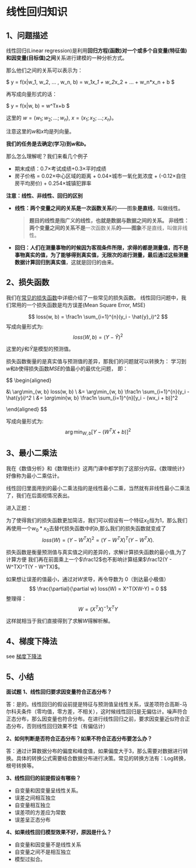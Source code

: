 # 线性回归知识

## 1、问题描述
线性回归(Linear regression)是利用**回归方程(函数)对一个或多个自变量(特征值)和因变量(目标值)之间**关系进行建模的一种分析方式。

那么他们之间的关系可以表示为： 

$
y = f(x|w_1, w_2, ... , w_n, b) = w_1*x_1 + w_2*x_2 + ... + w_n*x_n + b
$

再写成向量形式的话：

$
y = f(x|w, b) = w^Tx+b
$

这里的 $w = (w_1; w_2; ...; w_n)$, $x = (x_1; x_2; ...; x_n)$。

注意这里的$w$和$x$均是列向量。

**我们的任务是去确定(学习)到$w$和$b$。**

那么怎么理解呢？我们来看几个例子

- 期末成绩：0.7×考试成绩+0.3×平时成绩
- 房子价格 = 0.02×中心区域的距离 + 0.04×城市一氧化氮浓度 + (-0.12×自住房平均房价) + 0.254×城镇犯罪率

**注意：线性、非线性、回归的区别**

- **线性：**两个变量之间的关系**是一次函数关系**的——图象**是直线**，叫做线性。

  > **题目的线性是指广义的线性，也就是数据与数据之间的关系。**
  > **非线性：**两个变量之间的关系**不是**一次函数关系**的——图象**不是直线，叫做非线性。

- **回归：**人们在测量事物的时候因为客观条件所限，求得的都是测量值，而不是事物真实的值，为了能够得到真实值，无限次的进行测量，最后通过这些测量数据计算**回归到真实值**，这就是回归的由来。

## 2、损失函数

我们在<a href="/#/machine-learning/loss_func/common_loss_func.md" target="_blank">常见的损失函数</a>中详细介绍了一些常见的损失函数。
线性回归问题中，我们常用的一个损失函数是均方误差(Mean Square Error, MSE)

$$
loss(w, b) = \frac1n \sum_{i=1}^{n}(y_i - \hat{y}_i)^2
$$
写成向量形式为:
$$
loss(W, b)  = (Y - \hat{Y})^2
$$

这里的$\hat{y}$和$\hat{Y}$是模型的预测值。

损失函数衡量的是真实值与预测值的差异，那我们的问题就可以转换为： 学习到$w$和$b$使得损失函数$MSE$的值最小的最优化问题， 即：

$$
\begin{aligned}

&\ \arg\min_{w, b} loss(w, b)  \\
&= \arg\min_{w, b} \frac1n \sum_{i=1}^{n}(y_i - \hat{y}_i)^2 \\
&= \arg\min_{w, b} \frac1n \sum_{i=1}^{n}[y_i - (wx_i + b)]^2

\end{aligned}
$$

写成向量形式为:
$$
\arg\min_{W, b} [Y - (W^TX+b)]^2
$$


## 3、最小二乘法

我在《数值分析》和《数理统计》这两门课中都学到了这部分内容。《数理统计》好像称为最小二乘估计。

线性回归里面用到的最小二乘法指的是线性最小二乘，当然就有非线性最小二乘法了，我们在后面视情况表出。

进入正题：

为了使得我们的损失函数更加简洁，我们可以假设有一个特征$x_0$恒为$1$，那么我们再使用一个$w_0*x_0$去替代损失函数中的$b$,那么我们的损失函数就变成了
$$
loss(W) = (Y - W^TX)^2 = (Y - W^TX)^T(Y - W^TX).
$$

损失函数是衡量预测值与真实值之间的差异的，求解计算损失函数的最小值,为了计算方便 我们再在前面乘上一个$\frac12$也不影响计算结果$\frac12(Y - W^TX)^T(Y - W^TX)$。

如果想让误差的值最小，通过对$W$求导，再令导数为 $0$（到达最小极值）
$$
\frac{\partial}{\partial w} loss(W) = X^T(XW-Y) = 0
$$
整理得：
$$
W = (X^TX)^{-1}X^TY
$$

这样就相当于我们直接得到了求解$W$得解析解。


## 4、梯度下降法

see <a href="/#/machine-learning/optimizers/common_optimizers?id=梯度下降法gradient-descent" target="_blank">梯度下降法</a> 


## 5、小结

**面试题**
**1、线性回归要求因变量符合正态分布？**

答：是的。线性回归的假设前提是特征与预测值呈线性关系，误差项符合高斯-马尔科夫条件（零均值，零方差，不相关），这时候线性回归是无偏估计。噪声符合正态分布，那么因变量也符合分布。在进行线性回归之前，要求因变量近似符合正态分布，否则线性回归效果不佳（有偏估计）

**2、如何判断是否符合正态分布？如果不符合正态分布要怎么办？**

答：通过计算数据分布的偏度和峰度值，如果偏度大于3，那么需要对数据进行转换。具体的转换公式需要结合数据分布进行决策。常见的转换方法有：Log转换，根号转换等。

**3、线性回归的前提假设有哪些？**

* 自变量和因变量呈线性关系。
* 误差之间相互独立
* 自变量相互独立
* 误差项的方差应为常数
* 误差呈正态分布

**4、如果线性回归模型效果不好，原因是什么？**

* 自变量和因变量不是线性关系
* 自变量之间不是相互独立
* 模型过拟合。








​